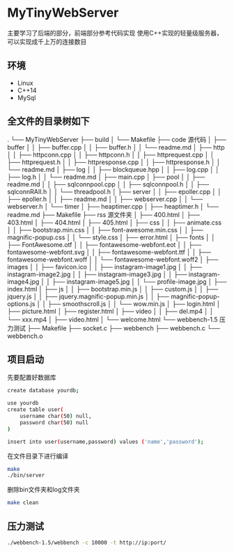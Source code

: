 # MyTinyWebServer
主要学习了后端的部分，前端部分参考代码实现
使用C++实现的轻量级服务器，可以实现成千上万的连接数目

## 环境
* Linux
* C++14
* MySql

## 全文件的目录树如下
.
└── MyTinyWebServer
    ├── build
    │   └── Makefile
    ├── code        源代码
    │   ├── buffer
    │   │   ├── buffer.cpp
    │   │   ├── buffer.h
    │   │   └── readme.md
    │   ├── http
    │   │   ├── httpconn.cpp
    │   │   ├── httpconn.h
    │   │   ├── httprequest.cpp
    │   │   ├── httprequest.h
    │   │   ├── httpresponse.cpp
    │   │   ├── httpresponse.h
    │   │   └── readme.md
    │   ├── log
    │   │   ├── blockqueue.hpp
    │   │   ├── log.cpp
    │   │   ├── log.h
    │   │   └── readme.md
    │   ├── main.cpp
    │   ├── pool
    │   │   ├── readme.md
    │   │   ├── sqlconnpool.cpp
    │   │   ├── sqlconnpool.h
    │   │   ├── sqlconnRAII.h
    │   │   └── threadpool.h
    │   ├── server
    │   │   ├── epoller.cpp
    │   │   ├── epoller.h
    │   │   ├── readme.md
    │   │   ├── webserver.cpp
    │   │   └── webserver.h
    │   └── timer
    │       ├── heaptimer.cpp
    │       ├── heaptimer.h
    │       └── readme.md
    ├── Makefile
    ├── rss     源文件夹
    │   ├── 400.html
    │   ├── 403.html
    │   ├── 404.html
    │   ├── 405.html
    │   ├── css
    │   │   ├── animate.css
    │   │   ├── bootstrap.min.css
    │   │   ├── font-awesome.min.css
    │   │   ├── magnific-popup.css
    │   │   └── style.css
    │   ├── error.html
    │   ├── fonts
    │   │   ├── FontAwesome.otf
    │   │   ├── fontawesome-webfont.eot
    │   │   ├── fontawesome-webfont.svg
    │   │   ├── fontawesome-webfont.ttf
    │   │   ├── fontawesome-webfont.woff
    │   │   └── fontawesome-webfont.woff2
    │   ├── images
    │   │   ├── favicon.ico
    │   │   ├── instagram-image1.jpg
    │   │   ├── instagram-image2.jpg
    │   │   ├── instagram-image3.jpg
    │   │   ├── instagram-image4.jpg
    │   │   ├── instagram-image5.jpg
    │   │   └── profile-image.jpg
    │   ├── index.html
    │   ├── js
    │   │   ├── bootstrap.min.js
    │   │   ├── custom.js
    │   │   ├── jquery.js
    │   │   ├── jquery.magnific-popup.min.js
    │   │   ├── magnific-popup-options.js
    │   │   ├── smoothscroll.js
    │   │   └── wow.min.js
    │   ├── login.html
    │   ├── picture.html
    │   ├── register.html
    │   ├── video
    │   │   ├── del.mp4
    │   │   └── xxx.mp4
    │   ├── video.html
    │   └── welcome.html
    └── webbench-1.5        压力测试
        ├── Makefile
        ├── socket.c
        ├── webbench
        ├── webbench.c
        └── webbench.o

## 项目启动
先要配置好数据库
```bash
create database yourdb;

use yourdb
create table user(
    username char(50) null,
    password char(50) null
)

insert into user(username,password) values ('name','password');
```

在文件目录下进行编译
```bash
make 
./bin/server
```

删除bin文件夹和log文件夹
```bash
make clean
```

## 压力测试
```bash
./webbench-1.5/webbench -c 10000 -t http://ip:port/
```
